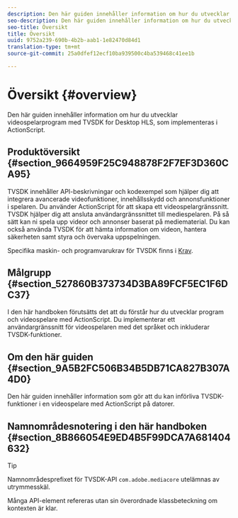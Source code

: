 ```yaml
---
description: Den här guiden innehåller information om hur du utvecklar videospelarprogram med TVSDK for Desktop HLS, som implementeras i ActionScript.
seo-description: Den här guiden innehåller information om hur du utvecklar videospelarprogram med TVSDK for Desktop HLS, som implementeras i ActionScript.
seo-title: Översikt
title: Översikt
uuid: 9752a239-690b-4b2b-aab1-1e82470d84d1
translation-type: tm+mt
source-git-commit: 25a0dfef12ecf10ba939500c4ba539468c41ee1b

---
```



# Översikt {#overview}

Den här guiden innehåller information om hur du utvecklar videospelarprogram med TVSDK for Desktop HLS, som implementeras i ActionScript.

## Produktöversikt {#section_9664959F25C948878F2F7EF3D360CA95}

TVSDK innehåller API-beskrivningar och kodexempel som hjälper dig att integrera avancerade videofunktioner, innehållsskydd och annonsfunktioner i spelaren. Du använder ActionScript för att skapa ett videospelargränssnitt. TVSDK hjälper dig att ansluta användargränssnittet till mediespelaren. På så sätt kan ni spela upp videor och annonser baserat på mediematerial. Du kan också använda TVSDK för att hämta information om videon, hantera säkerheten samt styra och övervaka uppspelningen.

Specifika maskin- och programvarukrav för TVSDK finns i [Krav](../../c-psdk-dhls-1.4-introduction/overview-prod-audience-guide/requirements/r-psdk-dhls-1.4-requirements-system.md).

## Målgrupp {#section_527860B373734D3BA89FCF5EC1F6DC37}

I den här handboken förutsätts det att du förstår hur du utvecklar program och videospelare med ActionScript. Du implementerar ett användargränssnitt för videospelaren med det språket och inkluderar TVSDK-funktioner.

## Om den här guiden {#section_9A5B2FC506B34B5DB71CA827B307A4D0}

Den här guiden innehåller information som gör att du kan införliva TVSDK-funktioner i en videospelare med ActionScript på datorer.

## Namnområdesnotering i den här handboken {#section_8B866054E9ED4B5F99DCA7A681404632}

>[!TIP]
>
>Namnområdesprefixet för TVSDK-API `com.adobe.mediacore` utelämnas av utrymmesskäl.
>
>Många API-element refereras utan sin överordnade klassbeteckning om kontexten är klar.

